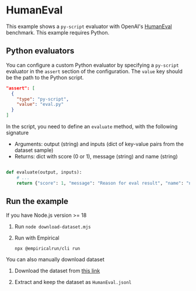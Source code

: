 # HumanEval

This example shows a `py-script` evaluator with OpenAI's [HumanEval](https://github.com/openai/human-eval) benchmark. This example requires Python.

## Python evaluators

You can configure a custom Python evaluator by specifying a `py-script` evaluator in the `assert` section of the configuration. The `value` key should be the path to the Python script.

```json
"assert": [
  {
    "type": "py-script",
    "value": "eval.py"
  }
]
```

In the script, you need to define an `evaluate` method, with the following signature

- Arguments: output (string) and inputs (dict of key-value pairs from the dataset sample)
- Returns: dict with score (0 or 1), message (string) and name (string)

```python

def evaluate(output, inputs):
    # ...
    return {"score": 1, "message": "Reason for eval result", "name": "name-for-evaluator"}

```


## Run the example

If you have Node.js version >= 18
1. Run `node download-dataset.mjs`

1. Run with Empirical
    ```
    npx @empiricalrun/cli run
    ```

You can also manually download dataset

1. Download the dataset from [this link](https://github.com/openai/human-eval/blob/master/data/HumanEval.jsonl.gz)

1. Extract and keep the dataset as `HumanEval.jsonl` 
